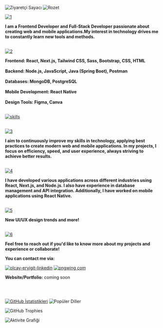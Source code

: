 ![Ziyaretçi Sayacı](https://komarev.com/ghpvc/?username=olcayeryigit&color=red) ![Rozet](https://img.shields.io/badge/Yazılım-JavaScript-blue)

[![1](https://github.com/user-attachments/assets/b8866c72-e6fb-43f6-aed6-2fa27db7a93e)](https://github.com/olcayeryigit/olcayeryigit/blob/main/README.md)

__I am a Frontend Developer and Full-Stack Developer passionate about creating web and mobile applications.My interest in technology drives me to constantly learn new tools and methods.__
<br></br>

[![2](https://github.com/user-attachments/assets/1a4507d3-9428-4cf0-997d-afdc84730fc0)](https://github.com/olcayeryigit/olcayeryigit/blob/main/README.md)

__Frontend: React, Next.js, Tailwind CSS, Sass, Bootstrap, CSS, HTML__ 
<br/>
<br/>
__Backend: Node.js, JavaScript, Java (Spring Boot), Postman__
<br/>
<br/>
__Databases: MongoDB, PostgreSQL__
<br/>
<br/>
__Mobile Development: React Native__
<br/>
<br/>
__Design Tools: Figma, Canva__
<br/>
<br/>

[![skills](https://github.com/user-attachments/assets/1b51f8d7-6edf-40e2-a3cf-bcfb947520ff)](https://github.com/olcayeryigit/olcayeryigit/blob/main/README.md)
<br></br>

[![3](https://github.com/user-attachments/assets/b7e130e3-d8d8-4805-bf68-314bf918002c)](https://github.com/olcayeryigit/olcayeryigit/blob/main/README.md)

__I aim to continuously improve my skills in technology, applying best practices to create modern web and mobile applications. In my projects, I focus on efficiency, speed, and user experience, always striving to achieve better results.__
<br></br>

[![4](https://github.com/user-attachments/assets/9198c0d5-b038-4e12-9d21-a661cf6b9e27)](https://github.com/olcayeryigit/olcayeryigit/blob/main/README.md)

__I have developed various applications across different industries using React, Next.js, and Node.js. I also have experience in database management and API integration. Additionally, I have worked on mobile applications using React Native.__
<br></br>

[![5](https://github.com/user-attachments/assets/1b0387fd-d22b-4ea0-b3c7-a966cc7a6395)](https://github.com/olcayeryigit/olcayeryigit/blob/main/README.md)

__New UI/UX design trends and more!__
<br></br>

[![6](https://github.com/user-attachments/assets/326811eb-f626-4c5c-a3d0-791d2a475871)](https://github.com/olcayeryigit/olcayeryigit/blob/main/README.md)

__Feel free to reach out if you'd like to know more about my projects and experience or collaborate!__

__You can contact me via:__

[![olcay-eryigit-linkedin](https://github.com/user-attachments/assets/4c7335bd-3eb0-4050-ab62-93a3c6ebf683)](https://www.linkedin.com/in/olcay-eryi%C4%9Fit-oe1/)
[![pngwing com](https://github.com/user-attachments/assets/c365e40a-2fca-46d8-9cca-2fd547fb15b8)](https://codepen.io/olcayeryigit)






__Website/Portfolio:__ coming soon

<br></br>

[![GitHub İstatistikleri](https://github-readme-stats.vercel.app/api?username=olcayeryigit&show_icons=true&count_private=true&border_radius=30&theme=default&card_width=300)](https://github-readme-stats.vercel.app/api?username=olcayeryigit) ![Popüler Diller](https://github-readme-stats.vercel.app/api/top-langs/?username=olcayeryigit&layout=compact&theme=default&card_width=300&border_radius=30)


![GitHub Trophies](https://github-profile-trophy.vercel.app/?username=olcayeryigit&theme=default)

![Aktivite Grafiği](https://github-readme-activity-graph.vercel.app/graph?username=olcayeryigit&theme=gruvbox)







